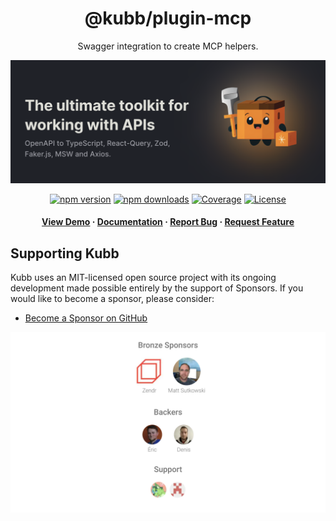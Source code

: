 <div align="center">

<!-- <img src="assets/logo.png" alt="logo" width="200" height="auto" /> -->
<h1>@kubb/plugin-mcp</h1>

<p>
   Swagger integration to create MCP helpers.
  </p>
  <img src="https://raw.githubusercontent.com/kubb-labs/kubb/main/assets/banner.png" alt="logo"  height="auto" />

[![npm version][npm-version-src]][npm-version-href]
[![npm downloads][npm-downloads-src]][npm-downloads-href]
[![Coverage][coverage-src]][coverage-href]
[![License][license-src]][license-href]

<h4>
    <a href="https://codesandbox.io/s/github/kubb-labs/kubb/tree/main//examples/typescript" target="_blank">View Demo</a>
    <span> · </span>
      <a href="https://kubb.dev/" target="_blank">Documentation</a>
    <span> · </span>
      <a href="https://github.com/kubb-labs/kubb/issues/" target="_blank">Report Bug</a>
    <span> · </span>
      <a href="https://github.com/kubb-labs/kubb/issues/" target="_blank">Request Feature</a>
  </h4>
</div>

## Supporting Kubb

Kubb uses an MIT-licensed open source project with its ongoing development made possible entirely by the support of Sponsors. If you would like to become a sponsor, please consider:

- [Become a Sponsor on GitHub](https://github.com/sponsors/stijnvanhulle)

<p align="center">
  <a href="https://github.com/sponsors/stijnvanhulle">
    <img src="https://raw.githubusercontent.com/stijnvanhulle/sponsors/main/sponsors.svg" alt="My sponsors" />
  </a>
</p>


<!-- Badges -->

[npm-version-src]: https://img.shields.io/npm/v/@kubb/plugin-mcp?flat&colorA=18181B&colorB=f58517
[npm-version-href]: https://npmjs.com/package/@kubb/plugin-mcp
[npm-downloads-src]: https://img.shields.io/npm/dm/@kubb/plugin-mcp?flat&colorA=18181B&colorB=f58517
[npm-downloads-href]: https://npmjs.com/package/@kubb/plugin-mcp
[license-src]: https://img.shields.io/github/license/kubb-labs/kubb.svg?flat&colorA=18181B&colorB=f58517
[license-href]: https://github.com/kubb-labs/kubb/blob/main/LICENSE
[build-src]: https://img.shields.io/github/actions/workflow/status/kubb-labs/kubb/ci.yaml?style=flat&colorA=18181B&colorB=f58517
[build-href]: https://www.npmjs.com/package/@kubb/plugin-mcp
[minified-src]: https://img.shields.io/bundlephobia/min/@kubb/plugin-mcp?style=flat&colorA=18181B&colorB=f58517
[minified-href]: https://www.npmjs.com/package/@kubb/plugin-mcp
[coverage-src]: https://img.shields.io/codecov/c/github/kubb-labs/kubb?style=flat&colorA=18181B&colorB=f58517
[coverage-href]: https://www.npmjs.com/package/@kubb/plugin-mcp
